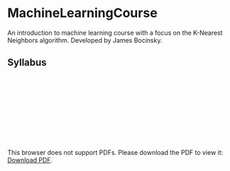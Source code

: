 # MachineLearningCourse
An introduction to machine learning course with a focus on the K-Nearest Neighbors algorithm. Developed by James Bocinsky.

## Syllabus
<object data="https://github.com/jbocinsky/MachineLearningCourse/blob/master/2018_ML_Syllabus.pdf" type="application/pdf" width="700px" height="700px">
    <embed src="https://github.com/jbocinsky/MachineLearningCourse/blob/master/2018_ML_Syllabus.pdf">
        <p>This browser does not support PDFs. Please download the PDF to view it: <a href="https://github.com/jbocinsky/MachineLearningCourse/blob/master/2018_ML_Syllabus.pdf">Download PDF</a>.</p>
    </embed>
</object>
